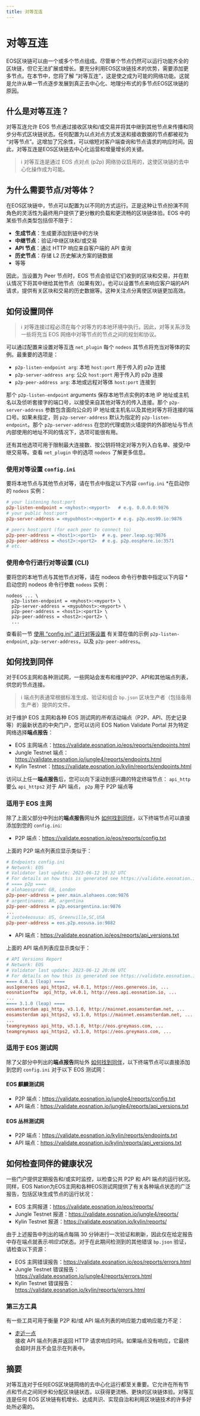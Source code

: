 ```yaml
---
title: 对等互连
---
```


# 对等互连

EOS区块链可以由一个或多个节点组成。尽管单个节点仍然可以运行功能齐全的区块链，但它无法扩展或增长。要充分利用EOS区块链技术的优势，需要添加更多节点。在本节中，您将了解 “对等互连”，这是使之成为可能的网络功能。这就是允许从单一节点逐步发展到真正去中心化、地理分布式的多节点EOS区块链的原因。

## 什么是对等互连？

对等互连允许 EOS 节点通过接收区块和/或交易并将其中继到其他节点来传播和同步分布式区块链状态。任何配置为以点对点方式发送和接收数据的节点都被视为 “对等节点”。这增加了冗余性，可以缩短对客户端查询和节点请求的响应时间。因此，对等互连是EOS区块链去中心化运营和增量增长的关键。

> ℹ️ 对等互连是通过 EOS 点对点 (p2p) 网络协议启用的，这使区块链的去中心化操作成为可能。

## 为什么需要节点/对等体？

在EOS区块链中，节点可以配置为以不同的方式运行。正是这种让节点扮演不同角色的灵活性为最终用户提供了更分散的负载和更流畅的区块链体验。EOS 中的某些节点类型包括但不限于：

* **生成节点**：生成要添加到链中的方块
* **中继节点**：验证/中继区块和/或交易
* **API 节点**：通过 HTTP 响应来自客户端的 API 查询
* **历史节点**：存储 L2 历史解决方案的链数据
* 等等

因此，当设置为 Peer 节点时，EOS 节点会验证它们收到的区块和交易，并在默认情况下将其中继给其他节点（如果有效）。也可以设置节点来响应客户端的API请求，提供有关区块和交易的历史数据等。这种关注点分离使区块链更加高效。

## 如何设置同伴

> ℹ️ 对等连接过程必须在每个对等方的本地环境中执行。因此，对等关系涉及一些将充当 EOS 网络中对等节点的节点之间的规划和协议。

可以通过配置来设置对等互连 `net_plugin` 每个 `nodeos` 其节点将充当对等体的实例。最重要的选项是：

* `p2p-listen-endpoint arg`: 本地 `host:port` 用于传入的 p2p 连接
* `p2p-server-address arg`: 公众 `host:port` 用于传入的 p2p 连接
* `p2p-peer-address arg`: 本地或远程对等体 `host:port` 连接到

那个 `p2p-listen-endpoint` arguments 保存本地节点实例的本地 IP 地址或主机名以及侦听套接字的端口号，以接受来自其他对等方的传入连接。那个 `p2p-server-address` 参数包含面向公众的 IP 地址或主机名以及其他对等方将连接的端口号。如果未指定，则 `p2p-server-address` 默认为指定的 `p2p-listen-endpoint`。那个 `p2p-server-address` 在您的代理或防火墙提供的外部地址与节点内部使用的地址不同的情况下，选项可能很有用。

还有其他选项可用于限制最大连接数、按公钥将特定对等方列入白名单、接受/中继交易等。查看 `net_plugin` 中的选项 `nodeos` 了解更多信息。

### 使用对等设置 `config.ini`

要将本地节点与其他节点对等，请在节点中指定以下内容 `config.ini` *在启动你的 `nodeos` 实例：

```ini
# your listening host:port
p2p-listen-endpoint = <myhost>:<myport>   # e.g. 0.0.0.0:9876
# your public host:port
p2p-server-address = <mypubhost>:<myport> # e.g. p2p.eos99.io:9876

# peers host:port (for each peer to connect to)
p2p-peer-address = <host1>:<port1>  # e.g. peer.leap.sg:9876
p2p-peer-address = <host2>:<port2>  # e.g. p2p.eosphere.io:3571
# etc.
```

### 使用命令行进行对等设置 (CLI)

要将您的本地节点与其他节点对等，请在 nodeos 命令行参数中指定以下内容 * 启动您的 nodeos 命令行参数 `nodeos` 实例：

```shell
nodeos ... \
  p2p-listen-endpoint = <myhost>:<myport> \
  p2p-server-address = <mypubhost>:<myport> \
  p2p-peer-address = <host1>:<port1> \
  p2p-peer-address = <host2>:<port2> \
  ...
```

查看前一节 [使用 “config.ini” 进行对等设置](#peer-setup-using-configini) 有关潜在值的示例 `p2p-listen-endpoint`, `p2p-server-address`，以及 `p2p-peer-address`。

## 如何找到同伴

对于EOS主网和各种测试网，一些网站会发布和维护P2P、API和其他端点列表，供您的节点连接。

> ℹ️ 端点列表通常根据标准生成、验证和组合 `bp.json` 区块生产者（包括备用生产者）提供的文件。

对于维护 EOS 主网和各种 EOS 测试网的*所有*活动端点（P2P、API、历史记录等）的最新状态的中央门户，您可以访问 EOS Nation Validate Portal 并为特定网络选择**端点报告**：

* EOS 主网端点：https://validate.eosnation.io/eos/reports/endpoints.html
* Jungle Testnet 端点：https://validate.eosnation.io/jungle4/reports/endpoints.html
* Kylin Testnet：https://validate.eosnation.io/kylin/reports/endpoints.html

访问以上任一**端点报告**后，您可以向下滚动到感兴趣的特定终端节点： `api_http` 要么 `api_https2` 对于 API 端点， `p2p` 用于 P2P 端点等

### 适用于 EOS 主网

除了上面父部分中列出的**端点报告**网址外 [如何找到同伴](#how-to-locate-peers)，以下终端节点可以直接添加到您的 `config.ini`:

* P2P 端点：https://validate.eosnation.io/eos/reports/config.txt

上面的 P2P 端点列表应显示类似于：

```ini
# Endpoints config.ini
# Network: EOS
# Validator last update: 2023-06-12 19:32 UTC
# For details on how this is generated see https://validate.eosnation.io/about/
# ==== p2p ====
# alohaeosprod: GB, London
p2p-peer-address = peer.main.alohaeos.com:9876
# argentinaeos: AR, argentina
p2p-peer-address = p2p.eosargentina.io:9876
...
# ivote4eosusa: US, Greenville,SC,USA
p2p-peer-address = eos.p2p.eosusa.io:9882
```

* API 端点：https://validate.eosnation.io/eos/reports/api_versions.txt

上面的 API 端点列表应显示类似于：

```ini
# API Versions Report
# Network: EOS
# Validator last update: 2023-06-12 20:06 UTC
# For details on how this is generated see https://validate.eosnation.io/about/
==== 4.0.1 (leap) ====
aus1genereos api_https2, v4.0.1, https://eos.genereos.io, ...
eosnationftw  api_http, v4.0.1, http://eos.api.eosnation.io, ...
...
==== 3.1.0 (leap) ====
eosamsterdam api_http, v3.1.0, http://mainnet.eosamsterdam.net, ...
eosamsterdam api_https2, v3.1.0, https://mainnet.eosamsterdam.net, ...
...
teamgreymass api_http, v3.1.0, http://eos.greymass.com, ...
teamgreymass api_https2, v3.1.0, https://eos.greymass.com, ...
```

### 适用于 EOS 测试网

除了父部分中列出的**端点报告**网址外 [如何找到同伴](#how-to-locate-peers)，以下终端节点可以直接添加到您的 `config.ini` 对于以下 EOS 测试网：

#### EOS 麒麟测试网

* P2P 端点：https://validate.eosnation.io/jungle4/reports/config.txt
* API 端点：https://validate.eosnation.io/jungle4/reports/api_versions.txt

#### EOS 丛林测试网

* P2P 端点：https://validate.eosnation.io/kylin/reports/endpoints.txt
* API 端点：https://validate.eosnation.io/kylin/reports/api_versions.txt

## 如何检查同伴的健康状况

一些门户提供定期报告和/或实时监控，以检查公共 P2P 和 API 端点的运行状况。同样，EOS Nation为EOS主网和各种EOS测试网提供了有关各种端点状态的广泛报告，包括区块生成节点的运行状况：

* EOS 主网报道：https://validate.eosnation.io/eos/reports/
* Jungle Testnet 报道：https://validate.eosnation.io/jungle4/reports/
* Kylin Testnet 报道：https://validate.eosnation.io/kylin/reports/

由于上述报告中列出的端点每隔 30 分钟进行一次验证和刷新，因此仅在给定报告中存在端点就表示*响应式*状态。对于在此期间检测到的其他错误 `bp.json` 验证，请检查以下资源：

* EOS 主网错误报告：https://validate.eosnation.io/eos/reports/errors.html
* Jungle Testnet 错误报告：https://validate.eosnation.io/jungle4/reports/errors.html
* Kylin Testnet 错误报告：https://validate.eosnation.io/kylin/reports/errors.html

### 第三方工具

有一些工具可用于衡量 P2P 和/或 API 端点列表的响应能力或响应能力不足：

* [走近一点](https://medium.com/hackernoon/find-the-best-api-endpoint-for-your-eos-dapp-7b7489cb6449)  
  接收 API 端点列表并返回 HTTP 请求响应时间。如果端点没有响应，它最终会超时并且不会显示在列表中。

## 摘要

对等互连对于任何EOS区块链网络的去中心化运行都至关重要。它允许在所有节点和节点之间同步和分配区块链状态，以获得更流畅、更快的区块链体验。对等互连是任何 EOS 区块链有机增长、达成共识、实现自治和利用区块链技术的许多好处所必需的。
